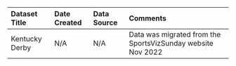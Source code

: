 |Dataset Title|Date Created|Data Source|Comments|
|:----|:---------|:---------|:---------|
|Kentucky Derby|N/A|N/A|Data was migrated from the SportsVizSunday website Nov 2022|


